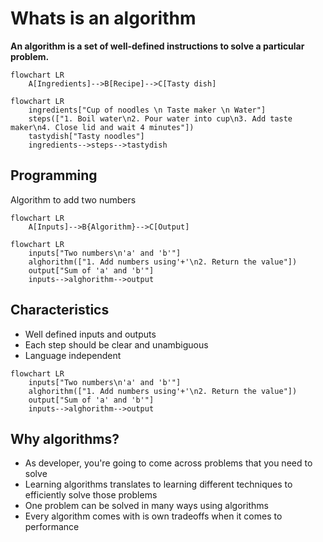 # Whats is an algorithm
__An algorithm is a set of well-defined instructions to solve a particular problem.__

```mermaid
flowchart LR
    A[Ingredients]-->B[Recipe]-->C[Tasty dish]
```
```mermaid
flowchart LR
    ingredients["Cup of noodles \n Taste maker \n Water"]
    steps(["1. Boil water\n2. Pour water into cup\n3. Add taste maker\n4. Close lid and wait 4 minutes"])
    tastydish["Tasty noodles"]
    ingredients-->steps-->tastydish
```

## Programming
Algorithm to add two numbers

```mermaid
flowchart LR
    A[Inputs]-->B{Algorithm}-->C[Output]
```
```mermaid
flowchart LR
    inputs["Two numbers\n'a' and 'b'"]
    alghorithm(["1. Add numbers using'+'\n2. Return the value"])
    output["Sum of 'a' and 'b'"]
    inputs-->alghorithm-->output
```

## Characteristics
- Well defined inputs and outputs
- Each step should be clear and unambiguous
- Language independent
```mermaid
flowchart LR
    inputs["Two numbers\n'a' and 'b'"]
    alghorithm(["1. Add numbers using'+'\n2. Return the value"])
    output["Sum of 'a' and 'b'"]
    inputs-->alghorithm-->output
```

## Why algorithms?
- As developer, you're going to come across problems that you need to solve
- Learning algorithms translates to learning different techniques to efficiently solve those problems
- One problem can be solved in many ways using algorithms
- Every algorithm comes with is own tradeoffs when it comes to performance 